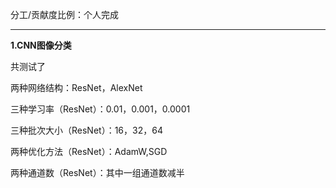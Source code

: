 分工/贡献度比例：个人完成
***
**1.CNN图像分类**


共测试了  

两种网络结构：ResNet，AlexNet  

三种学习率（ResNet）：0.01，0.001，0.0001  

三种批次大小（ResNet）：16，32，64  

两种优化方法（ResNet）：AdamW,SGD  

两种通道数（ResNet）：其中一组通道数减半
